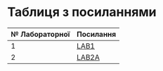 # Таблиця з посиланнями
|№ Лабораторної|Посилання|
|---|---|
|1|[LAB1](https://github.com/miglasdima/Lab1.git)|
|2|[LAB2A](https://github.com/miglasdima/Technology-program-information-system-Lab2A.git)|

